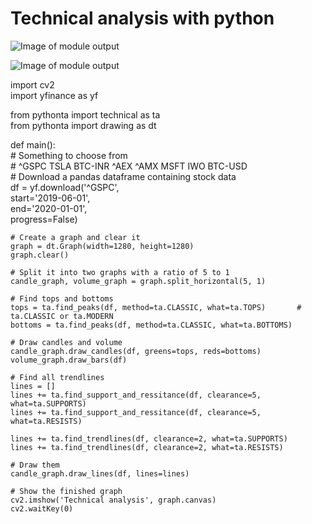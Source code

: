# Technical analysis with python

![Image of module output](https://proficientcoder.com/download/visual-ta-cpp-demo-1.png)

![Image of module output](https://proficientcoder.com/download/visual-ta-cpp-demo-2.png)

import cv2  
import yfinance as yf 

from pythonta import technical as ta  
from pythonta import drawing as dt  


def main():  
	# Something to choose from  
	# ^GSPC TSLA BTC-INR ^AEX ^AMX MSFT IWO BTC-USD  
	# Download a pandas dataframe containing stock data  
	df = yf.download('^GSPC',  
		start='2019-06-01',  
		end='2020-01-01',  
		progress=False)  

	# Create a graph and clear it  
	graph = dt.Graph(width=1280, height=1280)  
	graph.clear()  

	# Split it into two graphs with a ratio of 5 to 1  
	candle_graph, volume_graph = graph.split_horizontal(5, 1)  

	# Find tops and bottoms  
	tops = ta.find_peaks(df, method=ta.CLASSIC, what=ta.TOPS)       # ta.CLASSIC or ta.MODERN  
	bottoms = ta.find_peaks(df, method=ta.CLASSIC, what=ta.BOTTOMS)  

	# Draw candles and volume  
	candle_graph.draw_candles(df, greens=tops, reds=bottoms)  
	volume_graph.draw_bars(df)  

	# Find all trendlines  
	lines = []  
	lines += ta.find_support_and_ressitance(df, clearance=5, what=ta.SUPPORTS)  
	lines += ta.find_support_and_ressitance(df, clearance=5, what=ta.RESISTS)  

	lines += ta.find_trendlines(df, clearance=2, what=ta.SUPPORTS)  
	lines += ta.find_trendlines(df, clearance=2, what=ta.RESISTS)  

	# Draw them  
	candle_graph.draw_lines(df, lines=lines)  

	# Show the finished graph  
	cv2.imshow('Technical analysis', graph.canvas)  
	cv2.waitKey(0)
